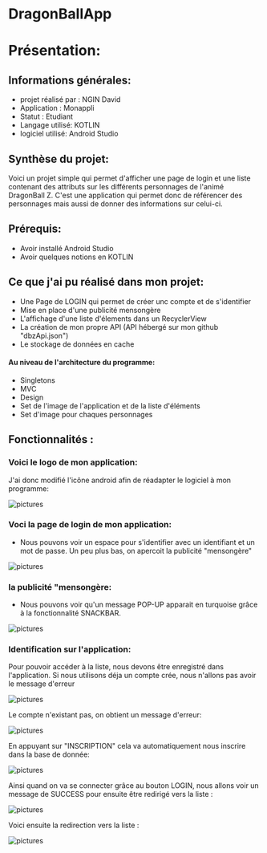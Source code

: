 # DragonBallApp

# Présentation:

## Informations générales:
- projet réalisé par : NGIN David
- Application : Monappli
- Statut : Etudiant
- Langage utilisé: KOTLIN
- logiciel utilisé: Android Studio

## Synthèse du projet:
Voici un projet simple qui permet d'afficher une page de login et une liste contenant des attributs sur les différents personnages de l'animé DragonBall Z. C'est une application qui permet donc de référencer des personnages mais aussi de donner des informations sur celui-ci. 

## Prérequis:
- Avoir installé Android Studio
- Avoir quelques notions en KOTLIN

## Ce que j'ai pu réalisé dans mon projet:
- Une Page de LOGIN qui permet de créer unc compte et de s'identifier
- Mise en place d'une publicité mensongère
- L'affichage d'une liste d'élements dans un RecyclerView 
- La création de mon propre API (API hébergé sur mon github "dbzApi.json")
- Le stockage de données en cache 
#### Au niveau de l'architecture du programme:
- Singletons
- MVC
- Design
- Set de l'image de l'application et de la liste d'éléments
- Set d'image pour chaques personnages

## Fonctionnalités :

### Voici le logo de mon application:
J'ai donc modifié l'icône android afin de réadapter le logiciel à mon programme:

![pictures](https://github.com/DavidNGIN/MonAppli/blob/master/pictures/LOGOAPPLI.PNG)

### Voci la page de login de mon application:
- Nous pouvons voir un espace pour s'identifier avec un identifiant et un mot de passe. Un peu plus bas, on apercoit la publicité "mensongère"

![pictures](https://github.com/DavidNGIN/MonAppli/blob/master/pictures/Photo1.PNG)

### la publicité "mensongère:
- Nous pouvons voir qu'un message POP-UP apparait en turquoise grâce à la fonctionnalité SNACKBAR.

![pictures](https://github.com/DavidNGIN/MonAppli/blob/master/pictures/CLICKPUB.PNG)

### Identification sur l'application:
Pour pouvoir accéder à la liste, nous devons être enregistré dans l'application. Si nous utilisons déja un compte crée, nous n'allons pas avoir le message d'erreur

![pictures](https://github.com/DavidNGIN/MonAppli/blob/master/pictures/LOGIDENREGISTRER.PNG)

Le compte n'existant pas, on obtient un message d'erreur:

![pictures](https://github.com/DavidNGIN/MonAppli/blob/master/pictures/LOGIDERREUR.PNG)

En appuyant sur "INSCRIPTION" cela va automatiquement nous inscrire dans la base de donnée:

![pictures](https://github.com/DavidNGIN/MonAppli/blob/master/pictures/Photo1.PNG)

Ainsi quand on va se connecter grâce au bouton LOGIN, nous allons voir un message de SUCCESS pour ensuite être redirigé vers la liste :

![pictures](https://github.com/DavidNGIN/MonAppli/blob/master/pictures/SUCCESS.PNG)

Voici ensuite la redirection vers la liste :

![pictures](https://github.com/DavidNGIN/MonAppli/blob/master/pictures/API.PNG)
